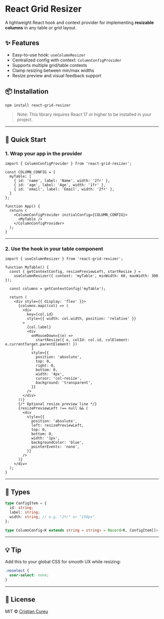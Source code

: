 # React Grid Resizer

A lightweight React hook and context provider for implementing **resizable columns** in any table or grid layout.

## ✨ Features

- Easy-to-use hook: `useColumnResizer`
- Centralized config with context: `ColumnConfigProvider`
- Supports multiple grid/table contexts
- Clamp resizing between min/max widths
- Resize preview and visual feedback support

## 📦 Installation

```bash
npm install react-grid-resizer
```

> Note: This library requires React 17 or higher to be installed in your project.

---

## 🚀 Quick Start

### 1. Wrap your app in the provider

```tsx
import { ColumnConfigProvider } from 'react-grid-resizer';

const COLUMN_CONFIG = {
  myTable: [
    { id: 'name', label: 'Name', width: '2fr' },
    { id: 'age', label: 'Age', width: '1fr' },
    { id: 'email', label: 'Email', width: '2fr' },
  ]
};

function App() {
  return (
    <ColumnConfigProvider initialConfig={COLUMN_CONFIG}>
      <MyTable />
    </ColumnConfigProvider>
  );
}
```

---

### 2. Use the hook in your table component

```tsx
import { useColumnResizer } from 'react-grid-resizer';

function MyTable() {
  const { getContextConfig, resizePreviewLeft, startResize } =
    useColumnResizer({ context: 'myTable', minWidth: 60, maxWidth: 300 });

  const columns = getContextConfig('myTable');

  return (
    <div style={{ display: 'flex' }}>
      {columns.map((col) => (
        <div
          key={col.id}
          style={{ width: col.width, position: 'relative' }}
        >
          {col.label}
          <div
            onMouseDown={(e) =>
              startResize({ e, colId: col.id, colElement: e.currentTarget.parentElement! })
            }
            style={{
              position: 'absolute',
              top: 0,
              right: 0,
              bottom: 0,
              width: '4px',
              cursor: 'col-resize',
              background: 'transparent',
            }}
          />
        </div>
      ))}
      {/* Optional resize preview line */}
      {resizePreviewLeft !== null && (
        <div
          style={{
            position: 'absolute',
            left: resizePreviewLeft,
            top: 0,
            bottom: 0,
            width: '1px',
            backgroundColor: 'blue',
            pointerEvents: 'none',
          }}
        />
      )}
    </div>
  );
}
```

---

## 🧠 Types

```ts
type ConfigItem = {
  id: string;
  label: string;
  width: string; // e.g. "2fr" or "150px"
};

type ColumnConfig<K extends string = string> = Record<K, ConfigItem[]>;
```

---

## 💡 Tip

Add this to your global CSS for smooth UX while resizing:

```css
.noselect {
  user-select: none;
}
```

---

## 📄 License

MIT © [Cristian Cureu](https://github.com/CristianCureu)
